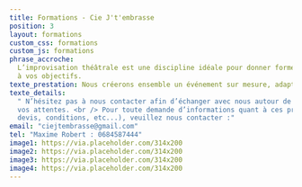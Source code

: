 ```yaml
---
title: Formations - Cie J't'embrasse
position: 3
layout: formations
custom_css: formations
custom_js: formations
phrase_accroche:
  L’improvisation théâtrale est une discipline idéale pour donner forme
  à vos objectifs.
texte_prestation: Nous créerons ensemble un événement sur mesure, adapté à vos besoins.
texte_details:
  " N’hésitez pas à nous contacter afin d’échanger avec nous autour de
  vos attentes. <br /> Pour toute demande d’informations quant à ces prestations (contenu,
  devis, conditions, etc...), veuillez nous contacter :"
email: "ciejtembrasse@gmail.com"
tel: "Maxime Robert : 0684587444"
image1: https://via.placeholder.com/314x200
image2: https://via.placeholder.com/314x200
image3: https://via.placeholder.com/314x200
image4: https://via.placeholder.com/314x200
---
```

